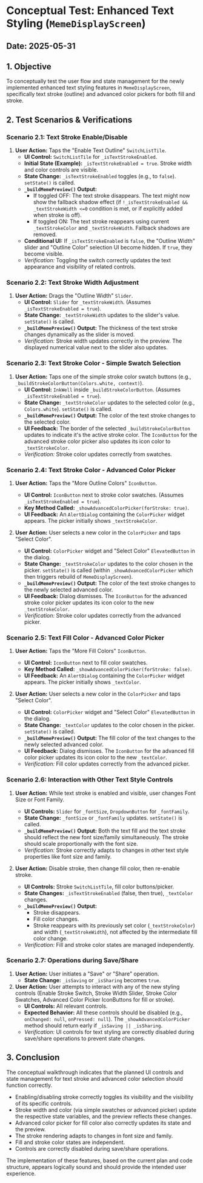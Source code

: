 # Conceptual Test: Enhanced Text Styling (`MemeDisplayScreen`)

## Date: 2025-05-31

## 1. Objective
To conceptually test the user flow and state management for the newly implemented enhanced text styling features in `MemeDisplayScreen`, specifically text stroke (outline) and advanced color pickers for both fill and stroke.

## 2. Test Scenarios & Verifications

### Scenario 2.1: Text Stroke Enable/Disable

1.  **User Action:** Taps the "Enable Text Outline" `SwitchListTile`.
    *   **UI Control:** `SwitchListTile` for `_isTextStrokeEnabled`.
    *   **Initial State (Example):** `_isTextStrokeEnabled = true`. Stroke width and color controls are visible.
    *   **State Change:** `_isTextStrokeEnabled` toggles (e.g., to `false`). `setState()` is called.
    *   **`_buildMemePreview()` Output:**
        *   If toggled OFF: The text stroke disappears. The text might now show the fallback shadow effect (if `!_isTextStrokeEnabled && _textStrokeWidth <=0` condition is met, or if explicitly added when stroke is off).
        *   If toggled ON: The text stroke reappears using current `_textStrokeColor` and `_textStrokeWidth`. Fallback shadows are removed.
    *   **Conditional UI:** If `_isTextStrokeEnabled` is `false`, the "Outline Width" slider and "Outline Color" selection UI become hidden. If `true`, they become visible.
    *   *Verification:* Toggling the switch correctly updates the text appearance and visibility of related controls.

### Scenario 2.2: Text Stroke Width Adjustment

1.  **User Action:** Drags the "Outline Width" `Slider`.
    *   **UI Control:** `Slider` for `_textStrokeWidth`. (Assumes `_isTextStrokeEnabled = true`).
    *   **State Change:** `_textStrokeWidth` updates to the slider's value. `setState()` is called.
    *   **`_buildMemePreview()` Output:** The thickness of the text stroke changes dynamically as the slider is moved.
    *   *Verification:* Stroke width updates correctly in the preview. The displayed numerical value next to the slider also updates.

### Scenario 2.3: Text Stroke Color - Simple Swatch Selection

1.  **User Action:** Taps one of the simple stroke color swatch buttons (e.g., `_buildStrokeColorButton(Colors.white, context)`).
    *   **UI Control:** `InkWell` inside `_buildStrokeColorButton`. (Assumes `_isTextStrokeEnabled = true`).
    *   **State Change:** `_textStrokeColor` updates to the selected color (e.g., `Colors.white`). `setState()` is called.
    *   **`_buildMemePreview()` Output:** The color of the text stroke changes to the selected color.
    *   **UI Feedback:** The border of the selected `_buildStrokeColorButton` updates to indicate it's the active stroke color. The `IconButton` for the advanced stroke color picker also updates its icon color to `_textStrokeColor`.
    *   *Verification:* Stroke color updates correctly from swatches.

### Scenario 2.4: Text Stroke Color - Advanced Color Picker

1.  **User Action:** Taps the "More Outline Colors" `IconButton`.
    *   **UI Control:** `IconButton` next to stroke color swatches. (Assumes `_isTextStrokeEnabled = true`).
    *   **Key Method Called:** `_showAdvancedColorPicker(forStroke: true)`.
    *   **UI Feedback:** An `AlertDialog` containing the `ColorPicker` widget appears. The picker initially shows `_textStrokeColor`.

2.  **User Action:** User selects a new color in the `ColorPicker` and taps "Select Color".
    *   **UI Control:** `ColorPicker` widget and "Select Color" `ElevatedButton` in the dialog.
    *   **State Change:** `_textStrokeColor` updates to the color chosen in the picker. `setState()` is called (within `_showAdvancedColorPicker` which then triggers rebuild of `MemeDisplayScreen`).
    *   **`_buildMemePreview()` Output:** The color of the text stroke changes to the newly selected advanced color.
    *   **UI Feedback:** Dialog dismisses. The `IconButton` for the advanced stroke color picker updates its icon color to the new `_textStrokeColor`.
    *   *Verification:* Stroke color updates correctly from the advanced picker.

### Scenario 2.5: Text Fill Color - Advanced Color Picker

1.  **User Action:** Taps the "More Fill Colors" `IconButton`.
    *   **UI Control:** `IconButton` next to fill color swatches.
    *   **Key Method Called:** `_showAdvancedColorPicker(forStroke: false)`.
    *   **UI Feedback:** An `AlertDialog` containing the `ColorPicker` widget appears. The picker initially shows `_textColor`.

2.  **User Action:** User selects a new color in the `ColorPicker` and taps "Select Color".
    *   **UI Control:** `ColorPicker` widget and "Select Color" `ElevatedButton` in the dialog.
    *   **State Change:** `_textColor` updates to the color chosen in the picker. `setState()` is called.
    *   **`_buildMemePreview()` Output:** The fill color of the text changes to the newly selected advanced color.
    *   **UI Feedback:** Dialog dismisses. The `IconButton` for the advanced fill color picker updates its icon color to the new `_textColor`.
    *   *Verification:* Fill color updates correctly from the advanced picker.

### Scenario 2.6: Interaction with Other Text Style Controls

1.  **User Action:** While text stroke is enabled and visible, user changes Font Size or Font Family.
    *   **UI Controls:** `Slider` for `_fontSize`, `DropdownButton` for `_fontFamily`.
    *   **State Change:** `_fontSize` or `_fontFamily` updates. `setState()` is called.
    *   **`_buildMemePreview()` Output:** Both the text fill and the text stroke should reflect the new font size/family simultaneously. The stroke should scale proportionally with the font size.
    *   *Verification:* Stroke correctly adapts to changes in other text style properties like font size and family.

2.  **User Action:** Disable stroke, then change fill color, then re-enable stroke.
    *   **UI Controls:** Stroke `SwitchListTile`, fill color buttons/picker.
    *   **State Changes:** `_isTextStrokeEnabled` (false, then true), `_textColor` changes.
    *   **`_buildMemePreview()` Output:**
        *   Stroke disappears.
        *   Fill color changes.
        *   Stroke reappears with its previously set color (`_textStrokeColor`) and width (`_textStrokeWidth`), not affected by the intermediate fill color change.
    *   *Verification:* Fill and stroke color states are managed independently.

### Scenario 2.7: Operations during Save/Share

1.  **User Action:** User initiates a "Save" or "Share" operation.
    *   **State Change:** `_isSaving` or `_isSharing` becomes `true`.
2.  **User Action:** User attempts to interact with any of the new styling controls (Enable Stroke Switch, Stroke Width Slider, Stroke Color Swatches, Advanced Color Picker IconButtons for fill or stroke).
    *   **UI Controls:** All relevant controls.
    *   **Expected Behavior:** All these controls should be disabled (e.g., `onChanged: null`, `onPressed: null`). The `_showAdvancedColorPicker` method should return early if `_isSaving || _isSharing`.
    *   *Verification:* UI controls for text styling are correctly disabled during save/share operations to prevent state changes.

## 3. Conclusion
The conceptual walkthrough indicates that the planned UI controls and state management for text stroke and advanced color selection should function correctly.
*   Enabling/disabling stroke correctly toggles its visibility and the visibility of its specific controls.
*   Stroke width and color (via simple swatches or advanced picker) update the respective state variables, and the preview reflects these changes.
*   Advanced color picker for fill color also correctly updates its state and the preview.
*   The stroke rendering adapts to changes in font size and family.
*   Fill and stroke color states are independent.
*   Controls are correctly disabled during save/share operations.

The implementation of these features, based on the current plan and code structure, appears logically sound and should provide the intended user experience.

